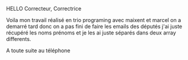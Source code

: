 HELLO Correcteur, Correctrice

Voila mon travail réalisé en trio programing avec maixent et marcel on a demarré tard donc on a pas fini de faire les emails des députés j'ai juste récupéré les noms prénoms et je les ai juste séparés dans deux array differents.

A toute suite au téléphone